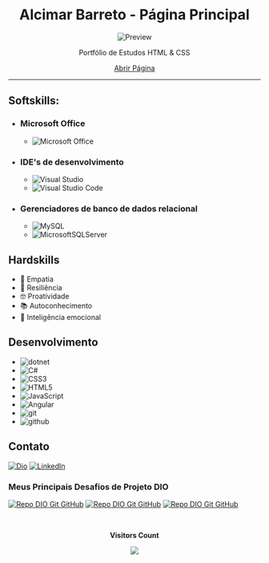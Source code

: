 <!--
<img width=100% src="https://capsule-render.vercel.app/api?type=waving&color=8A2BE2&height=120&section=header"/>


[![Typing SVG](https://readme-typing-svg.herokuapp.com/?color=8A2BE2&size=45&center=true&vCenter=true&width=1000&lines=<Olá,+Eu+Sou+Alcimar!/>+:%29;<Desenvolvedor+Back-End/>+;<Hello,+I'm+Alcimar!/>+:%29;<Back-End+Developer/>;)](https://git.io/typing-svg)
-->

<div align="center">
   
# Alcimar Barreto - Página Principal

![Preview](https://alcimarbarreto.github.io/img/tela.png)

Portfólio de Estudos HTML & CSS

[Abrir Página](https://alcimarbarreto.github.io/)
</div>

---

## Softskills:

* ### Microsoft Office

    * ![Microsoft Office](https://img.shields.io/badge/Microsoft_Office-D83B01?style=for-the-badge&logo=microsoft-office&logoColor=white)

* ### IDE's de desenvolvimento

    * ![Visual Studio](https://img.shields.io/badge/Visual%20Studio-5C2D91.svg?style=for-the-badge&logo=visual-studio&logoColor=white) 
    * ![Visual Studio Code](https://img.shields.io/badge/Visual%20Studio%20Code-0078d7.svg?style=for-the-badge&logo=visual-studio-code&logoColor=white) 

* ### Gerenciadores de banco de dados relacional

    * ![MySQL](https://img.shields.io/badge/mysql-4479A1.svg?style=for-the-badge&logo=mysql&logoColor=white)
    * ![MicrosoftSQLServer](https://img.shields.io/badge/Microsoft%20SQL%20Server-CC2927?style=for-the-badge&logo=microsoft%20sql%20server&logoColor=white)

## Hardskills

* :handshake: Empatia
* :muscle: Resiliência
* :nerd_face: Proatividade
* :books: Autoconhecimento
* :brain: Inteligência emocional


## Desenvolvimento

   * ![dotnet](https://img.shields.io/badge/.NET-512BD4.svg?style=for-the-badge&logo=dotnet&logoColor=white)
   * ![C#](https://img.shields.io/badge/C%23-181717.svg?style=for-the-badge&logo=dotnet&logoColor=white)
   * ![CSS3](https://img.shields.io/badge/css3-%231572B6.svg?style=for-the-badge&logo=css3&logoColor=white)
   * ![HTML5](https://img.shields.io/badge/html5-%23E34F26.svg?style=for-the-badge&logo=html5&logoColor=white)
   * ![JavaScript](https://img.shields.io/badge/javascript-%23323330.svg?style=for-the-badge&logo=javascript&logoColor=%23F7DF1E)
   * ![Angular](https://img.shields.io/badge/Angular-%231572B6.svg?style=for-the-badge&logo=Angular&logoColor=white)
   * ![git](https://img.shields.io/badge/Git-F05032.svg?style=for-the-badge&logo=Git&logoColor=white)
   * ![github](https://img.shields.io/badge/GitHub-181717.svg?style=for-the-badge&logo=GitHub&logoColor=white)

## Contato

[![Dio](https://img.shields.io/badge/Dio-5865F2?style=for-the-badge)](https://web.dio.me/users/alcimarg)
[![LinkedIn](https://img.shields.io/badge/LinkedIn-0077B5?style=for-the-badge&logo=linkedin)](https://www.linkedin.com/in/alcimargomes/)

<!--
![Top Langs](https://github-readme-stats-git-masterrstaa-rickstaa.vercel.app/api/top-langs/?username=alcimarbarreto&bg_color=000&border_color=30A3DC&title_color=E94D5F&text_color=FFF)

### Conecte-se comigo
[![Perfil DIO](https://img.shields.io/badge/-Meu%20Perfil%20na%20DIO-30A3DC?style=for-the-badge)](https://web.dio.me/users/alcimarbarreto?tab=skills/)
[![E-mail](https://img.shields.io/badge/-Email-000?style=for-the-badge&logo=microsoft-outlook&logoColor=E94D5F)](mailto:alcimarg@hotmail.com)
[![LinkedIn](https://img.shields.io/badge/-LinkedIn-000?style=for-the-badge&logo=linkedin&logoColor=30A3DC)](https://www.linkedin.com/in/alcimar_gomes/)

[![Discord](https://img.shields.io/badge/Discord-000?style=for-the-badge&logo=discord)](discordapp.com/users/alcimar.barreto#0/)

### Habilidades

![Python](https://img.shields.io/badge/.net-000?style=for-the-badge&logo=.net)
[![Git](https://img.shields.io/badge/Git-000?style=for-the-badge&logo=git&logoColor=E94D5F)](https://git-scm.com/doc) 
[![GitHub](https://img.shields.io/badge/GitHub-000?style=for-the-badge&logo=github&logoColor=30A3DC)](https://docs.github.com/)

![Top Langs](https://github-readme-stats-git-masterrstaa-rickstaa.vercel.app/api/top-langs/?username=alcimarbarreto&bg_color=000&border_color=30A3DC&title_color=E94D5F&text_color=FFF)

### GitHub Stats
![GitHub Stats](https://github-readme-stats.vercel.app/api?username=alcimarbarreto&theme=transparent&bg_color=000&border_color=30A3DC&show_icons=true&icon_color=30A3DC&title_color=E94D5F&text_color=FFF)
-->

### Meus Principais Desafios de Projeto DIO

[![Repo DIO Git GitHub](https://github-readme-stats.vercel.app/api/pin/?username=alcimarbarreto&repo=dio-lab-open-source&bg_color=000&border_color=30A3DC&show_icons=true&icon_color=30A3DC&title_color=E94D5F&text_color=FFF)](https://github.com/alcimarbarreto/dio-lab-open-source)
[![Repo DIO Git GitHub](https://github-readme-stats.vercel.app/api/pin/?username=alcimarbarreto&repo=trilha-net-fundamentos-desafio&bg_color=000&border_color=30A3DC&show_icons=true&icon_color=30A3DC&title_color=E94D5F&text_color=FFF)](https://github.com/alcimarbarreto/trilha-net-fundamentos-desafio)
[![Repo DIO Git GitHub](https://github-readme-stats.vercel.app/api/pin/?username=alcimarbarreto&repo=trilha-net-banco-de-dados-desafio&bg_color=000&border_color=30A3DC&show_icons=true&icon_color=30A3DC&title_color=E94D5F&text_color=FFF)](https://github.com/alcimarbarreto/trilha-net-banco-de-dados-desafio)

<div align="center">
  <br><p align="centre"><b>Visitors Count</b></p>  
    <p align="center"><img align="center" src="https://profile-counter.glitch.me/{alcimarbarreto}/count.svg" /></p> 
  <br>
</div>

<!--
<img width=100% src="https://capsule-render.vercel.app/api?type=waving&color=8A2BE2&height=120&section=footer"/>
-->

<!--
**alcimarbarreto/alcimarbarreto** is a ✨ _special_ ✨ repository because its `README.md` (this file) appears on your GitHub profile.

Here are some ideas to get you started:

- 🔭 I’m currently working on ...
- 🌱 I’m currently learning ...
- 👯 I’m looking to collaborate on ...
- 🤔 I’m looking for help with ...
- 💬 Ask me about ...
- 📫 How to reach me: ...
- 😄 Pronouns: ...
- ⚡ Fun fact: ...
-->
